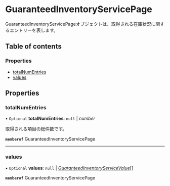 # GuaranteedInventoryServicePage


<div lang=\"ja\">GuaranteedInventoryServicePageオブジェクトは、取得される在庫状況に関するエントリーを表します。</div> 

## Table of contents

### Properties

- [totalNumEntries](guaranteedinventoryservicepage.md#totalnumentries)
- [values](guaranteedinventoryservicepage.md#values)

## Properties

### totalNumEntries

• `Optional` **totalNumEntries**: ``null`` \| *number*

<div lang=\"ja\">取得される項目の総件数です。</div> 

**`memberof`** GuaranteedInventoryServicePage

___

### values

• `Optional` **values**: ``null`` \| [*GuaranteedInventoryServiceValue*](guaranteedinventoryservicevalue.md)[]

**`memberof`** GuaranteedInventoryServicePage

